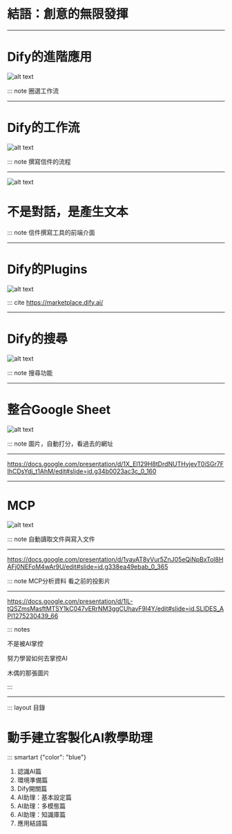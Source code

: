 # 結語：創意的無限發揮

----

# Dify的進階應用

![alt text](<7.LLM的延伸應用/2025-05-02_21-17 工作流.png>)

::: note 圈選工作流

----

# Dify的工作流

![alt text](<7.LLM的延伸應用/2025-05-02_21-18 撰寫回覆.png>)

::: note 撰寫信件的流程

----

![alt text](<7.LLM的延伸應用/2025-05-02_21-19 前端2.png>)

# 不是對話，是產生文本

::: note 信件撰寫工具的前端介面

----

# Dify的Plugins

![alt text](<7.LLM的延伸應用/2025-05-02_21-20 市場.png>)

::: cite https://marketplace.dify.ai/

----

# Dify的搜尋

![alt text](<7.LLM的延伸應用/2025-05-02_21-21 Google搜尋.png>)

::: note 搜尋功能

----

# 整合Google Sheet

![alt text](<7.LLM的延伸應用/2025-05-02_21-23 Sheet.png>)

::: note 圖片，自動打分，看過去的網址

----

https://docs.google.com/presentation/d/1X_El129H8tDrdNUTHyjevT0iSGr7FIhCDsYdj_t1AhM/edit#slide=id.g34b0023ac3c_0_160

----

# MCP

![alt text](<7.LLM的延伸應用/2025-05-02_21-25 MCP.png>)

::: note 自動讀取文件與寫入文件

----

https://docs.google.com/presentation/d/1yayAT8yVur5ZnJ05eQiNpBxTol8HAFj0NEFoM4wAr9U/edit#slide=id.g338ea49ebab_0_365

::: note MCP分析資料 看之前的投影片

----

https://docs.google.com/presentation/d/1lL-tQSZmsMasftMTSY1kC047vERrNM3ggCUhavF9l4Y/edit#slide=id.SLIDES_API1275230439_66



::: notes 

不是被AI掌控

努力學習如何去掌控AI

木偶的那張圖片

:::

----

::: layout 目錄

# 動手建立客製化AI教學助理

::: smartart {"color": "blue"}

1. 認識AI篇
2. 環境準備篇
3. Dify開關篇
4. AI助理：基本設定篇
5. AI助理：多模態篇
6. AI助理：知識庫篇
7. 應用結語篇
